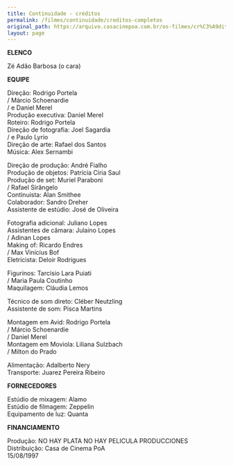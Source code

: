```yaml
---
title: Continuidade - créditos
permalink: /filmes/continuidade/creditos-completos
original_path: https://arquivo.casacinepoa.com.br/os-filmes/cr%C3%A9ditos/continuidade.html
layout: page
---
```

**ELENCO**

Zé Adão Barbosa (o cara)

**EQUIPE**

Direção: Rodrigo Portela\
/ Márcio Schoenardie\
/ e Daniel Merel\
Produção executiva: Daniel Merel\
Roteiro: Rodrigo Portela\
Direção de fotografia: Joel Sagardia\
/ e Paulo Lyrio\
Direção de arte: Rafael dos Santos\
Música: Alex Sernambi

Direção de produção: André Fialho\
Produção de objetos: Patrícia Círia Saul\
Produção de set: Muriel Paraboni\
/ Rafael Sirângelo\
Continuista: Alan Smithee\
Colaborador: Sandro Dreher\
Assistente de estúdio: José de Oliveira

Fotografia adicional: Juliano Lopes\
Assistentes de câmara: Julaino Lopes\
/ Adinan Lopes\
Making of: Ricardo Endres\
/ Max Vinícius Bof\
Eletricista: Deloir Rodrigues

Figurinos: Tarcísio Lara Puiati\
/ Maria Paula Coutinho\
Maquilagem: Cláudia Lemos

Técnico de som direto: Cléber Neutzling\
Assistente de som: Pisca Martins

Montagem em Avid: Rodrigo Portela\
/ Márcio Schoenardie\
/ Daniel Merel\
Montagem em Moviola: Liliana Sulzbach\
/ Milton do Prado

Alimentação: Adalberto Nery\
Transporte: Juarez Pereira Ribeiro

**FORNECEDORES**

Estúdio de mixagem: Alamo\
Estúdio de filmagem: Zeppelin\
Equipamento de luz: Quanta

**FINANCIAMENTO**

Produção: NO HAY PLATA NO HAY PELICULA PRODUCCIONES\
Distribuição: Casa de Cinema PoA\
15/08/1997